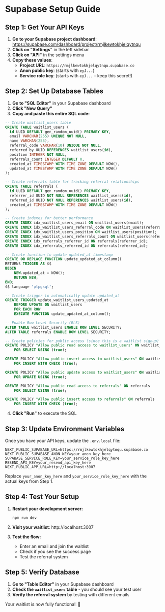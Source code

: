 # Supabase Setup Guide

## Step 1: Get Your API Keys

1. **Go to your Supabase project dashboard**: https://supabase.com/dashboard/project/rmjlkewtokhjelqytnqu
2. **Click on "Settings"** in the left sidebar
3. **Click on "API"** in the settings menu
4. **Copy these values:**
   - **Project URL**: `https://rmjlkewtokhjelqytnqu.supabase.co`
   - **Anon public key**: (starts with `eyJ...`)
   - **Service role key**: (starts with `eyJ...` - keep this secret!)

## Step 2: Set Up Database Tables

1. **Go to "SQL Editor"** in your Supabase dashboard
2. **Click "New Query"**
3. **Copy and paste this entire SQL code:**

```sql
-- Create waitlist_users table
CREATE TABLE waitlist_users (
  id UUID DEFAULT gen_random_uuid() PRIMARY KEY,
  email VARCHAR(255) UNIQUE NOT NULL,
  name VARCHAR(255),
  referral_code VARCHAR(10) UNIQUE NOT NULL,
  referred_by UUID REFERENCES waitlist_users(id),
  position INTEGER NOT NULL,
  referrals_count INTEGER DEFAULT 0,
  created_at TIMESTAMP WITH TIME ZONE DEFAULT NOW(),
  updated_at TIMESTAMP WITH TIME ZONE DEFAULT NOW()
);

-- Create referrals table for tracking referral relationships
CREATE TABLE referrals (
  id UUID DEFAULT gen_random_uuid() PRIMARY KEY,
  referrer_id UUID NOT NULL REFERENCES waitlist_users(id),
  referred_id UUID NOT NULL REFERENCES waitlist_users(id),
  created_at TIMESTAMP WITH TIME ZONE DEFAULT NOW()
);

-- Create indexes for better performance
CREATE INDEX idx_waitlist_users_email ON waitlist_users(email);
CREATE INDEX idx_waitlist_users_referral_code ON waitlist_users(referral_code);
CREATE INDEX idx_waitlist_users_position ON waitlist_users(position);
CREATE INDEX idx_waitlist_users_referrals_count ON waitlist_users(referrals_count);
CREATE INDEX idx_referrals_referrer_id ON referrals(referrer_id);
CREATE INDEX idx_referrals_referred_id ON referrals(referred_id);

-- Create function to update updated_at timestamp
CREATE OR REPLACE FUNCTION update_updated_at_column()
RETURNS TRIGGER AS $$
BEGIN
    NEW.updated_at = NOW();
    RETURN NEW;
END;
$$ language 'plpgsql';

-- Create trigger to automatically update updated_at
CREATE TRIGGER update_waitlist_users_updated_at 
    BEFORE UPDATE ON waitlist_users 
    FOR EACH ROW 
    EXECUTE FUNCTION update_updated_at_column();

-- Enable Row Level Security (RLS)
ALTER TABLE waitlist_users ENABLE ROW LEVEL SECURITY;
ALTER TABLE referrals ENABLE ROW LEVEL SECURITY;

-- Create policies for public access (since this is a waitlist signup)
CREATE POLICY "Allow public read access to waitlist_users" ON waitlist_users
    FOR SELECT USING (true);

CREATE POLICY "Allow public insert access to waitlist_users" ON waitlist_users
    FOR INSERT WITH CHECK (true);

CREATE POLICY "Allow public update access to waitlist_users" ON waitlist_users
    FOR UPDATE USING (true);

CREATE POLICY "Allow public read access to referrals" ON referrals
    FOR SELECT USING (true);

CREATE POLICY "Allow public insert access to referrals" ON referrals
    FOR INSERT WITH CHECK (true);
```

4. **Click "Run"** to execute the SQL

## Step 3: Update Environment Variables

Once you have your API keys, update the `.env.local` file:

```env
NEXT_PUBLIC_SUPABASE_URL=https://rmjlkewtokhjelqytnqu.supabase.co
NEXT_PUBLIC_SUPABASE_ANON_KEY=your_anon_key_here
SUPABASE_SERVICE_ROLE_KEY=your_service_role_key_here
RESEND_API_KEY=your_resend_api_key_here
NEXT_PUBLIC_APP_URL=http://localhost:3007
```

Replace `your_anon_key_here` and `your_service_role_key_here` with the actual keys from Step 1.

## Step 4: Test Your Setup

1. **Restart your development server:**
   ```bash
   npm run dev
   ```

2. **Visit your waitlist**: http://localhost:3007

3. **Test the flow:**
   - Enter an email and join the waitlist
   - Check if you see the success page
   - Test the referral system

## Step 5: Verify Database

1. **Go to "Table Editor"** in your Supabase dashboard
2. **Check the `waitlist_users` table** - you should see your test user
3. **Verify the referral system** by testing with different emails

Your waitlist is now fully functional! 🎉

